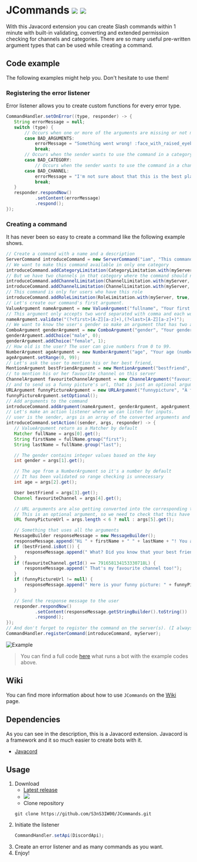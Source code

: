 # JCommands [![](https://img.shields.io/badge/Version-4.1.0-blue)](https://github.com/S3nS3IW00/JCommands) [![](https://img.shields.io/badge/Javadoc-Latest-green)](https://s3ns3iw00.github.io/JCommands/javadoc/)

With this Javacord extension you can create Slash commands within 1 minute with built-in validating, converting and
extended permission checking for channels and categories. There are so many useful pre-written argument types that can
be used while creating a command.

## Code example

The following examples might help you. Don't hesitate to use them!

### Registering the error listener

Error listener allows you to create custom functions for every error type.

```java  
CommandHandler.setOnError((type, responder) -> {
   String errorMessage = null;
   switch (type) {
       // Occurs when one or more of the arguments are missing or not matching the pattern.
       case BAD_ARGUMENTS:
           errorMessage = "Something went wrong! :face_with_raised_eyebrow:";
           break;
       // Occurs when the sender wants to use the command in a category where it is not allowed.
       case BAD_CATEGORY:
           // Occurs when the sender wants to use the command in a channel where it is not allowed.
       case BAD_CHANNEL:
           errorMessage = "I'm not sure about that this is the best place to use this command. :face_with_raised_eyebrow:";
           break;
   }
   responder.respondNow()
           .setContent(errorMessage)
           .respond();
});
```  
  
### Creating a command  
It has never been so easy to create a command like the following example shows.

```java  
// Create a command with a name and a description
ServerCommand introduceCommand = new ServerCommand("iam", "This command is for to introduce yourself.");
// We want to make this command available in only one category
introduceCommand.addCategoryLimitation(CategoryLimitation.with(myServer, true, api.getChannelCategoryById(787365901552451595L).get()));
// But we have two channels in that category where the command should not to work
introduceCommand.addChannelLimitation(ChannelLimitation.with(myServer, false, api.getTextChannelById(787366035207618573L).get()));
introduceCommand.addChannelLimitation(ChannelLimitation.with(myServer, false, api.getTextChannelById(787366059643502644L).get()));
// This command is only for users who have this role
introduceCommand.addRoleLimitation(RoleLimitation.with(myServer, true, api.getRoleById(787366309561368606L).get()));
// Let's create our command's first argument.
ValueArgument nameArgument = new ValueArgument("fullname", "Your first and last name separated with comma (Firstname,Lastname)", SlashCommandOptionType.STRING);
// This argument only accepts two word separated with comma and each word started with capitalized letter.
nameArgument.validate("(?<first>[A-Z][a-z]+),(?<last>[A-Z][a-z]+)");
// We want to know the user's gender so make an argument that has two acceptable values.
ComboArgument genderArgument = new ComboArgument("gender", "Your gender", SlashCommandOptionType.INTEGER);
genderArgument.addChoice("male", 0);
genderArgument.addChoice("female", 1);
// How old is the user? The user can give numbers from 0 to 99.
NumberArgument ageArgument = new NumberArgument("age", "Your age (number between 0 and 99)");
ageArgument.setRange(0, 99);
// Let's ask the user to mention his or her best friend,
MentionArgument bestFriendArgument = new MentionArgument("bestfriend", "Your best friend on Discord");
// to mention his or her favourite channel on this server
ChannelArgument favouriteChannelArgument = new ChannelArgument("favouritechannel", "Your favourite channel on this server");
// and to send us a funny picture's url, that is just an optional argument
URLArgument funnyPictureArgument = new URLArgument("funnypicture", "A funny picture's url");
funnyPictureArgument.setOptional();
// Add arguments to the command
introduceCommand.addArgument(nameArgument, genderArgument, ageArgument, bestFriendArgument, favouriteChannelArgument, funnyPictureArgument);
// Let's make an action listener where we can listen for inputs.
// user is the sender, args is an array of the converted arguments and responder is a class that manages responses
introduceCommand.setAction((sender, args, responder) -> {
   // ValueArgument return as a Matcher by default
   Matcher fullName = args[0].get();
   String firstName = fullName.group("first");
   String lastName = fullName.group("last");

   // The gender contains integer values based on the key
   int gender = args[1].get();

   // The age from a NumberArgument so it's a number by default
   // It has been validated so range checking is unnecessary
   int age = args[2].get();

   User bestFriend = args[3].get();
   Channel favouriteChannel = args[4].get();

   // URL arguments are also getting converted into the corresponding type
   // This is an optional argument, so we need to check that this have been specified
   URL funnyPictureUrl = args.length < 6 ? null : args[5].get();

   // Something that uses all the arguments
   MessageBuilder responseMessage = new MessageBuilder();
   responseMessage.append("Hi " + firstName + " " + lastName + "! You are very " + (gender == 0 ? "handsome" : "beautiful") + " :heart: As I can see you are " + (age >= 10 && age < 20 ? "" : "not ") + "a teenager.");
   if (bestFriend.isBot()) {
       responseMessage.append(" What? Did you know that your best friend is a BOT?");
   }
   if (favouriteChannel.getId() == 791658134153330718L) {
       responseMessage.append(" That's my favourite channel too!");
   }
   if (funnyPictureUrl != null) {
       responseMessage.append(" Here is your funny picture: " + funnyPictureUrl.toString());
   }

   // Send the response message to the user
   responder.respondNow()
           .setContent(responseMessage.getStringBuilder().toString())
           .respond();
});
// And don't forget to register the command on the server(s). (I always forget it and never know what's wrong :D)
CommandHandler.registerCommand(introduceCommand, myServer);
```  

![Example](https://imgur.com/swqZYXH.png)
  
> You can find a full code [here](https://github.com/S3nS3IW00/JCommands/blob/master/src/test/java/me/s3ns3iw00/jcommands/TestMain.java) what runs a bot with the example codes above.

## Wiki
You can find more information about how to use `JCommands` on the [Wiki](https://github.com/S3nS3IW00/JCommands/wiki) page.
  
## Dependencies  
As you can see in the description, this is a Javacord extension. Javacord is a framework and it so much easier to create bots with it.  
- [Javacord](https://github.com/Javacord/Javacord)
  
## Usage  
1. Download
   - [Latest release](https://github.com/S3nS3IW00/JCommands/releases/latest)
   - [![](https://jitpack.io/v/S3nS3IW00/JCommands.svg)](https://jitpack.io/#S3nS3IW00/JCommands)
   - Clone repository
   ```
   git clone https://github.com/S3nS3IW00/JCommands.git  
   ```  
2. Initiate the listener  
   ```java  
   CommandHandler.setApi(DiscordApi);  
   ```  
3. Create an error listener and as many commands as you want.  
4. Enjoy!